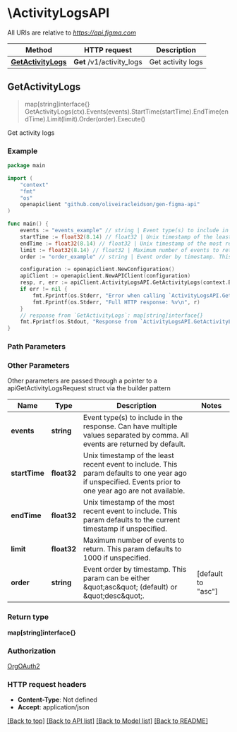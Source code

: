# \ActivityLogsAPI

All URIs are relative to *https://api.figma.com*

Method | HTTP request | Description
------------- | ------------- | -------------
[**GetActivityLogs**](ActivityLogsAPI.md#GetActivityLogs) | **Get** /v1/activity_logs | Get activity logs



## GetActivityLogs

> map[string]interface{} GetActivityLogs(ctx).Events(events).StartTime(startTime).EndTime(endTime).Limit(limit).Order(order).Execute()

Get activity logs



### Example

```go
package main

import (
	"context"
	"fmt"
	"os"
	openapiclient "github.com/oliveiracleidson/gen-figma-api"
)

func main() {
	events := "events_example" // string | Event type(s) to include in the response. Can have multiple values separated by comma. All events are returned by default. (optional)
	startTime := float32(8.14) // float32 | Unix timestamp of the least recent event to include. This param defaults to one year ago if unspecified. Events prior to one year ago are not available. (optional)
	endTime := float32(8.14) // float32 | Unix timestamp of the most recent event to include. This param defaults to the current timestamp if unspecified. (optional)
	limit := float32(8.14) // float32 | Maximum number of events to return. This param defaults to 1000 if unspecified. (optional)
	order := "order_example" // string | Event order by timestamp. This param can be either \"asc\" (default) or \"desc\". (optional) (default to "asc")

	configuration := openapiclient.NewConfiguration()
	apiClient := openapiclient.NewAPIClient(configuration)
	resp, r, err := apiClient.ActivityLogsAPI.GetActivityLogs(context.Background()).Events(events).StartTime(startTime).EndTime(endTime).Limit(limit).Order(order).Execute()
	if err != nil {
		fmt.Fprintf(os.Stderr, "Error when calling `ActivityLogsAPI.GetActivityLogs``: %v\n", err)
		fmt.Fprintf(os.Stderr, "Full HTTP response: %v\n", r)
	}
	// response from `GetActivityLogs`: map[string]interface{}
	fmt.Fprintf(os.Stdout, "Response from `ActivityLogsAPI.GetActivityLogs`: %v\n", resp)
}
```

### Path Parameters



### Other Parameters

Other parameters are passed through a pointer to a apiGetActivityLogsRequest struct via the builder pattern


Name | Type | Description  | Notes
------------- | ------------- | ------------- | -------------
 **events** | **string** | Event type(s) to include in the response. Can have multiple values separated by comma. All events are returned by default. | 
 **startTime** | **float32** | Unix timestamp of the least recent event to include. This param defaults to one year ago if unspecified. Events prior to one year ago are not available. | 
 **endTime** | **float32** | Unix timestamp of the most recent event to include. This param defaults to the current timestamp if unspecified. | 
 **limit** | **float32** | Maximum number of events to return. This param defaults to 1000 if unspecified. | 
 **order** | **string** | Event order by timestamp. This param can be either \&quot;asc\&quot; (default) or \&quot;desc\&quot;. | [default to &quot;asc&quot;]

### Return type

**map[string]interface{}**

### Authorization

[OrgOAuth2](../README.md#OrgOAuth2)

### HTTP request headers

- **Content-Type**: Not defined
- **Accept**: application/json

[[Back to top]](#) [[Back to API list]](../README.md#documentation-for-api-endpoints)
[[Back to Model list]](../README.md#documentation-for-models)
[[Back to README]](../README.md)

